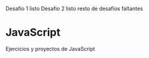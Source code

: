 Desafío 1 listo
Desafio 2 listo
resto de desafíos faltantes

# JavaScript
Ejercicios y proyectos de JavaScript 
